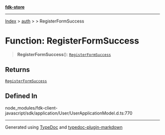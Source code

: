 [**fdk-store**](../../../README.md)
***

[Index](../../../API.md) > [auth](../../README.md) > [<internal>](../README.md) > RegisterFormSuccess

# Function: RegisterFormSuccess

> **RegisterFormSuccess**(): [`RegisterFormSuccess`](../type-aliases/type-alias.RegisterFormSuccess.md)

## Returns

[`RegisterFormSuccess`](../type-aliases/type-alias.RegisterFormSuccess.md)

## Defined In

node\_modules/fdk-client-javascript/sdk/application/User/UserApplicationModel.d.ts:770

***
Generated using [TypeDoc](https://typedoc.org/) and [typedoc-plugin-markdown](https://www.npmjs.com/package/typedoc-plugin-markdown)
